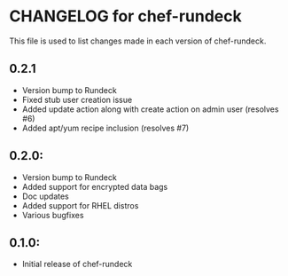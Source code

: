 # CHANGELOG for chef-rundeck

This file is used to list changes made in each version of chef-rundeck.

## 0.2.1

* Version bump to Rundeck
* Fixed stub user creation issue
* Added update action along with create action on admin user (resolves #6)
* Added apt/yum recipe inclusion (resolves #7)

## 0.2.0:

* Version bump to Rundeck
* Added support for encrypted data bags
* Doc updates
* Added support for RHEL distros
* Various bugfixes

## 0.1.0:

* Initial release of chef-rundeck
